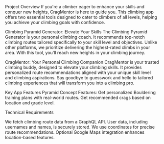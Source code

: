 <CragMentor>
Project Overview
If you're a climber eager to enhance your skills and conquer new heights, CragMentor is here to guide you. This climbing app offers two essential tools designed to cater to climbers of all levels, helping you achieve your climbing goals with confidence.

Climbing Pyramid Generator: Elevate Your Skills
The Climbing Pyramid Generator is your personal climbing coach. It recommends top-notch climbing routes tailored specifically to your skill level and objectives. Unlike other platforms, we prioritize delivering the highest-rated climbs in your area. With this tool, you'll reach new heights in your climbing journey.

CragMentor: Your Personal Climbing Companion
CragMentor is your trusted climbing buddy, designed to elevate your climbing skills. It provides personalized route recommendations aligned with your unique skill level and climbing aspirations. Say goodbye to guesswork and hello to tailored climbing experiences that will transform you into a climbing pro.

Key App Features
Pyramid Concept Features:
Get personalized Bouldering training plans with real-world routes.
Get recommended crags based on location and grade level.


Technical Requirements

We fetch climbing route data from a GraphQL API.
User data, including usernames and names, is securely stored.
We use coordinates for precise route recommendations.
Optional Google Maps integration enhances location-based features.
